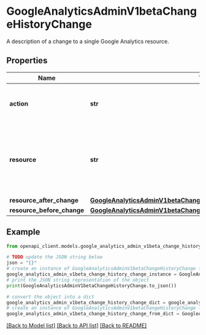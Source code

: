 # GoogleAnalyticsAdminV1betaChangeHistoryChange

A description of a change to a single Google Analytics resource.

## Properties

Name | Type | Description | Notes
------------ | ------------- | ------------- | -------------
**action** | **str** | The type of action that changed this resource. | [optional] 
**resource** | **str** | Resource name of the resource whose changes are described by this entry. | [optional] 
**resource_after_change** | [**GoogleAnalyticsAdminV1betaChangeHistoryChangeChangeHistoryResource**](GoogleAnalyticsAdminV1betaChangeHistoryChangeChangeHistoryResource.md) |  | [optional] 
**resource_before_change** | [**GoogleAnalyticsAdminV1betaChangeHistoryChangeChangeHistoryResource**](GoogleAnalyticsAdminV1betaChangeHistoryChangeChangeHistoryResource.md) |  | [optional] 

## Example

```python
from openapi_client.models.google_analytics_admin_v1beta_change_history_change import GoogleAnalyticsAdminV1betaChangeHistoryChange

# TODO update the JSON string below
json = "{}"
# create an instance of GoogleAnalyticsAdminV1betaChangeHistoryChange from a JSON string
google_analytics_admin_v1beta_change_history_change_instance = GoogleAnalyticsAdminV1betaChangeHistoryChange.from_json(json)
# print the JSON string representation of the object
print(GoogleAnalyticsAdminV1betaChangeHistoryChange.to_json())

# convert the object into a dict
google_analytics_admin_v1beta_change_history_change_dict = google_analytics_admin_v1beta_change_history_change_instance.to_dict()
# create an instance of GoogleAnalyticsAdminV1betaChangeHistoryChange from a dict
google_analytics_admin_v1beta_change_history_change_from_dict = GoogleAnalyticsAdminV1betaChangeHistoryChange.from_dict(google_analytics_admin_v1beta_change_history_change_dict)
```
[[Back to Model list]](../README.md#documentation-for-models) [[Back to API list]](../README.md#documentation-for-api-endpoints) [[Back to README]](../README.md)


